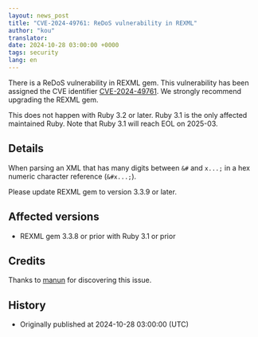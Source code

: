 ```yaml
---
layout: news_post
title: "CVE-2024-49761: ReDoS vulnerability in REXML"
author: "kou"
translator:
date: 2024-10-28 03:00:00 +0000
tags: security
lang: en
---
```


There is a ReDoS vulnerability in REXML gem. This vulnerability has been assigned the CVE identifier [CVE-2024-49761](https://www.cve.org/CVERecord?id=CVE-2024-49761). We strongly recommend upgrading the REXML gem.

This does not happen with Ruby 3.2 or later. Ruby 3.1 is the only affected maintained Ruby. Note that Ruby 3.1 will reach EOL on 2025-03.

## Details

When parsing an XML that has many digits between `&#` and `x...;` in a hex numeric character reference (`&#x...;`).

Please update REXML gem to version 3.3.9 or later.

## Affected versions

* REXML gem 3.3.8 or prior with Ruby 3.1 or prior

## Credits

Thanks to [manun](https://hackerone.com/manun) for discovering this issue.

## History

* Originally published at 2024-10-28 03:00:00 (UTC)
